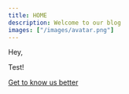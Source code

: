```yaml
---
title: HOME
description: Welcome to our blog
images: ["/images/avatar.png"]
---
```


Hey,

Test!

[Get to know us better](/about "Get to know us better")